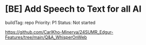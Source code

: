 # [BE] Add Speech to Text for all AI

buildTag: repo
Priority: P1
Status: Not started

https://github.com/CarlKho-Minerva/24SUMR_Edgur-Features/tree/main/Q&A_WhisperOnWeb